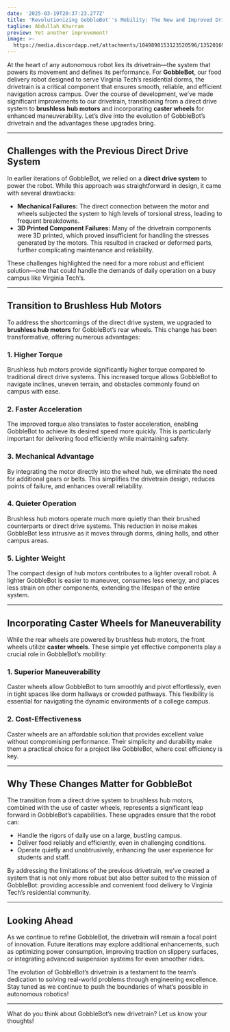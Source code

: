 ```yaml
---
date: '2025-03-19T20:37:23.277Z'
title: 'Revolutionizing GobbleBot''s Mobility: The New and Improved Drivetrain'
tagline: Abdullah Khurram
preview: Yet another improvement!
image: >-
  https://media.discordapp.net/attachments/1049898153123520596/1352016998669877450/image.png?ex=67dc7b73&is=67db29f3&hm=ef89825f50b8c44a83fab07b0cef8b156070234c3304f3bb77735de06fe32a8e&=&format=webp&quality=lossless
---
```


At the heart of any autonomous robot lies its drivetrain—the system that powers its movement and defines its performance. For **GobbleBot**, our food delivery robot designed to serve Virginia Tech’s residential dorms, the drivetrain is a critical component that ensures smooth, reliable, and efficient navigation across campus. Over the course of development, we’ve made significant improvements to our drivetrain, transitioning from a direct drive system to **brushless hub motors** and incorporating **caster wheels** for enhanced maneuverability. Let’s dive into the evolution of GobbleBot’s drivetrain and the advantages these upgrades bring.

---

## Challenges with the Previous Direct Drive System

In earlier iterations of GobbleBot, we relied on a **direct drive system** to power the robot. While this approach was straightforward in design, it came with several drawbacks:

- **Mechanical Failures:** The direct connection between the motor and wheels subjected the system to high levels of torsional stress, leading to frequent breakdowns.
- **3D Printed Component Failures:** Many of the drivetrain components were 3D printed, which proved insufficient for handling the stresses generated by the motors. This resulted in cracked or deformed parts, further complicating maintenance and reliability.

These challenges highlighted the need for a more robust and efficient solution—one that could handle the demands of daily operation on a busy campus like Virginia Tech’s.

---

## Transition to Brushless Hub Motors

To address the shortcomings of the direct drive system, we upgraded to **brushless hub motors** for GobbleBot’s rear wheels. This change has been transformative, offering numerous advantages:

### 1. **Higher Torque**
Brushless hub motors provide significantly higher torque compared to traditional direct drive systems. This increased torque allows GobbleBot to navigate inclines, uneven terrain, and obstacles commonly found on campus with ease.

### 2. **Faster Acceleration**
The improved torque also translates to faster acceleration, enabling GobbleBot to achieve its desired speed more quickly. This is particularly important for delivering food efficiently while maintaining safety.

### 3. **Mechanical Advantage**
By integrating the motor directly into the wheel hub, we eliminate the need for additional gears or belts. This simplifies the drivetrain design, reduces points of failure, and enhances overall reliability.

### 4. **Quieter Operation**
Brushless hub motors operate much more quietly than their brushed counterparts or direct drive systems. This reduction in noise makes GobbleBot less intrusive as it moves through dorms, dining halls, and other campus areas.

### 5. **Lighter Weight**
The compact design of hub motors contributes to a lighter overall robot. A lighter GobbleBot is easier to maneuver, consumes less energy, and places less strain on other components, extending the lifespan of the entire system.

---

## Incorporating Caster Wheels for Maneuverability

While the rear wheels are powered by brushless hub motors, the front wheels utilize **caster wheels**. These simple yet effective components play a crucial role in GobbleBot’s mobility:

### 1. **Superior Maneuverability**
Caster wheels allow GobbleBot to turn smoothly and pivot effortlessly, even in tight spaces like dorm hallways or crowded pathways. This flexibility is essential for navigating the dynamic environments of a college campus.

### 2. **Cost-Effectiveness**
Caster wheels are an affordable solution that provides excellent value without compromising performance. Their simplicity and durability make them a practical choice for a project like GobbleBot, where cost efficiency is key.

---

## Why These Changes Matter for GobbleBot

The transition from a direct drive system to brushless hub motors, combined with the use of caster wheels, represents a significant leap forward in GobbleBot’s capabilities. These upgrades ensure that the robot can:

- Handle the rigors of daily use on a large, bustling campus.
- Deliver food reliably and efficiently, even in challenging conditions.
- Operate quietly and unobtrusively, enhancing the user experience for students and staff.

By addressing the limitations of the previous drivetrain, we’ve created a system that is not only more robust but also better suited to the mission of GobbleBot: providing accessible and convenient food delivery to Virginia Tech’s residential community.

---

## Looking Ahead

As we continue to refine GobbleBot, the drivetrain will remain a focal point of innovation. Future iterations may explore additional enhancements, such as optimizing power consumption, improving traction on slippery surfaces, or integrating advanced suspension systems for even smoother rides.

The evolution of GobbleBot’s drivetrain is a testament to the team’s dedication to solving real-world problems through engineering excellence. Stay tuned as we continue to push the boundaries of what’s possible in autonomous robotics!

---

What do you think about GobbleBot’s new drivetrain? Let us know your thoughts!
